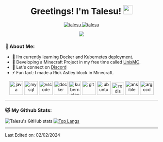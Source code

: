 <h1 align="center">
  Greetings! I'm Talesu!
  <a href="https://github.com/t">
    <img src="https://media.giphy.com/media/hvRJCLFzcasrR4ia7z/giphy.gif" width="30">
  </a>
</h1>

<p align="center">
  <a href="https://github.com/Talesu">
    <img src="https://komarev.com/ghpvc/?username=talesu&label=Profile%20views&color=blueviolet&style=flat" alt="talesu" />
  </a>
  <a href="https://github.com/Talesu">
    <img src="https://img.shields.io/github/followers/talesu?label=Followers" alt="talesu" />
  </a>
</p>

<p align="center">
  <a href="https://github.com/Talesu">
    <img src="https://readme-typing-svg.herokuapp.com?lines=Sys+Admin;Network+Engineer;Minecraft+Server+Developer;Discord+->+talesu;Always+learning+new+things&center=true&width=380&height=35">
  </a>
</p>

### 🤵 About Me:
- 🌱 I’m currently learning Docker and Kubernetes deployment.
- 💬 Developing a Minecraft Project in my free time called [UnixMC](https://github.com/UnixMC-Project).
- 💽 Let's connect on [Discord](https://discord.gg/unixmc)
- ⚡ Fun fact: I made a Rick Astley block in Minecraft.

<p align="center">
  <img src="https://cdn.jsdelivr.net/gh/devicons/devicon/icons/java/java-original.svg" alt="java" width="45" height="45"/> 
  <img src="https://cdn.jsdelivr.net/gh/devicons/devicon/icons/mysql/mysql-original.svg" alt="mysql" width="45" height="45"/> 
  <img src="https://cdn.jsdelivr.net/gh/devicons/devicon/icons/vscode/vscode-original.svg" alt="vscode" width="45" height="45"/>
  <img src="https://cdn.jsdelivr.net/gh/devicons/devicon/icons/docker/docker-original.svg" alt="docker" width="45" height="45"/> 
  <img src="https://www.vectorlogo.zone/logos/kubernetes/kubernetes-icon.svg" alt="kubernetes" width="40" height="45"/>
  <img src="https://cdn.jsdelivr.net/gh/devicons/devicon/icons/git/git-original.svg" alt="git" width="45" height="45"/> 
  <img src="https://cdn.jsdelivr.net/gh/devicons/devicon/icons/ubuntu/ubuntu-plain.svg" alt="ubuntu" width="45" height="45"/>
  <img src="https://cdn.jsdelivr.net/gh/devicons/devicon/icons/redis/redis-original.svg" alt="redis" width="40" height="40"/>  
  <img src="https://cdn.jsdelivr.net/gh/devicons/devicon/icons/ansible/ansible-original.svg" alt="ansible" width="45" height="45"/>  
  <img src="https://cdn.jsdelivr.net/gh/devicons/devicon/icons/argocd/argocd-original.svg" alt="argocd" width="45" height="45"/>  
</p>

---

### 🐱 My Github Stats:
![Talesu's GitHub stats](https://github-readme-stats.vercel.app/api?username=talesu&show_icons=true&theme=tokyonight)
[![Top Langs](https://github-readme-stats.vercel.app/api/top-langs/?username=talesu&layout=compact&theme=tokyonight)](https://github.com/anuraghazra/github-readme-stats)

---
Last Edited on: 02/02/2024
